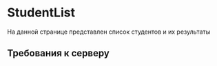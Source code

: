 # StudentList 
На данной странице представлен список студентов и их результаты

## Требования к серверу


